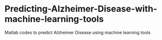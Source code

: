 # Predicting-Alzheimer-Disease-with-machine-learning-tools
Matlab codes to predict Alzheimer Disease using machine learning tools
